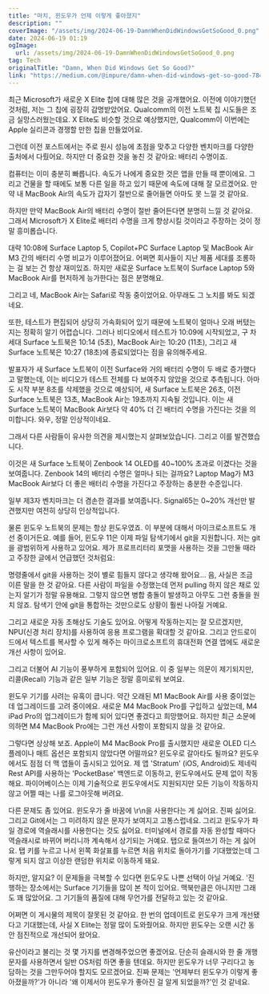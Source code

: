 ```yaml
---
title: "마치, 윈도우가 언제 이렇게 좋아졌지"
description: ""
coverImage: "/assets/img/2024-06-19-DamnWhenDidWindowsGetSoGood_0.png"
date: 2024-06-19 01:19
ogImage: 
  url: /assets/img/2024-06-19-DamnWhenDidWindowsGetSoGood_0.png
tag: Tech
originalTitle: "Damn, When Did Windows Get So Good?"
link: "https://medium.com/@impure/damn-when-did-windows-get-so-good-7841a6744d2b"
---
```



최근 Microsoft가 새로운 X Elite 칩에 대해 많은 것을 공개했어요. 이전에 이야기했던 것처럼, 저는 그 칩에 굉장히 감명받았어요. Qualcomm의 이전 노트북 칩 시도들은 조금 실망스러웠는데요. X Elite도 비슷할 것으로 예상했지만, Qualcomm이 이번에는 Apple 실리콘과 경쟁할 만한 칩을 만들었어요.

그런데 이전 포스트에서는 주로 원시 성능에 초점을 맞추고 다양한 벤치마크를 다양한 출처에서 다뤘어요. 하지만 더 중요한 것을 놓친 것 같아요: 배터리 수명이죠.

컴퓨터는 이미 충분히 빠릅니다. 속도가 나에게 중요한 것은 앱을 만들 때 뿐이에요. 그리고 건물을 할 때에도 보통 다른 일을 하고 있기 때문에 속도에 대해 잘 모르겠어요. 만약 내 MacBook Air의 속도가 갑자기 절반으로 줄어들면 아마도 못 느낄 것 같아요.

하지만 만약 MacBook Air의 배터리 수명이 절반 줄어든다면 분명히 느낄 것 같아요. 그래서 Microsoft가 X Elite로 배터리 수명을 크게 향상시킬 것이라고 주장하는 것이 정말 흥미롭습니다.

<div class="content-ad"></div>

대략 10:08에 Surface Laptop 5, Copilot+PC Surface Laptop 및 MacBook Air M3 간의 배터리 수명 비교가 이루어졌어요. 어쩌면 회사들이 지난 제품 세대를 조롱하는 걸 보는 건 항상 재미있죠. 하지만 새로운 Surface 노트북이 Surface Laptop 5와 MacBook Air를 현저하게 능가한다는 점은 분명해요. 

그리고 네, MacBook Air는 Safari로 작동 중이었어요. 아무래도 그 노치를 봐도 되겠네요.

또한, 테스트가 편집되어 상당히 가속화되어 있기 때문에 노트북이 얼마나 오래 버텼는지는 정확히 알기 어렵습니다. 그러나 비디오에서 테스트가 10:09에 시작되었고, 구 차세대 Surface 노트북은 10:14 (5초), MacBook Air는 10:20 (11초), 그리고 새 Surface 노트북은 10:27 (18초)에 종료되었다는 점을 유의해주세요.

<div class="content-ad"></div>

발표자가 새 Surface 노트북이 이전 Surface와 거의 배터리 수명이 두 배로 증가했다고 말했는데, 이는 비디오가 테스트 전체를 다 보여주지 않았을 것으로 추측됩니다. 아마도 시작 부분 8초를 삭제했을 것으로 예상되어, 새 Surface 노트북은 26초, 이전 Surface 노트북은 13초, MacBook Air는 19초까지 지속될 것입니다. 이는 새 Surface 노트북이 MacBook Air보다 약 40% 더 긴 배터리 수명을 가진다는 것을 의미합니다. 와우, 정말 인상적이네요.

그래서 다른 사람들이 유사한 의견을 제시했는지 살펴보았습니다. 그리고 이를 발견했습니다.

이것은 새 Surface 노트북이 Zenbook 14 OLED를 40~100% 초과로 이겼다는 것을 보여줍니다. Zenbook 14의 배터리 수명은 얼마나 되는 걸까요? Laptop Mag가 M3 MacBook Air보다 더 좋은 배터리 수명을 가진다고 주장하는 충분한 수준입니다.

일부 제3자 벤치마크는 더 겸손한 결과를 보여줍니다. Signal65는 0~20% 개선만 발견했지만 여전히 상당히 인상적입니다.

<div class="content-ad"></div>

물론 윈도우 노트북의 문제는 항상 윈도우였죠. 이 부분에 대해서 마이크로소프트도 개선 중이거든요. 예를 들어, 윈도우 11은 이제 파일 탐색기에서 git을 지원합니다. 저는 git을 광범위하게 사용하고 있어요. 제가 프로프리터리 포맷을 사용하는 것을 그만둘 때라고 주장한 글에서 언급했던 것처럼요:

명령줄에서 git을 사용하는 것이 별로 힘들지 않다고 생각해 왔어요… 음, 사실은 조금 이른 말을 한 것 같아요. 다른 사람이 파일을 수정했는데 먼저 pulling 하지 않은 채로 있는지 알기가 정말 유용해요. 그렇지 않으면 병합 충돌이 발생하고 아무도 그런 충돌을 원치 않죠. 탐색기 안에 git을 통합하는 것만으로도 상황이 훨씬 나아질 거예요.

그리고 새로운 자동 초해상도 기술도 있어요. 어떻게 작동하는지는 잘 모르겠지만, NPU(신경 처리 장치)를 사용하여 응용 프로그램을 확대할 것 같아요. 그리고 안드로이드에서 텍스트를 복사할 수 있게 해주는 마이크로소프트의 휴대전화 연결 앱에도 새로운 개선 사항이 있어요.

그리고 더불어 AI 기능이 풍부하게 포함되어 있어요. 이 중 일부는 의문이 제기되지만, 리콜(Recall) 기능과 같은 일부 기능은 정말 흥미로워 보여요.

<div class="content-ad"></div>

윈도우 기기를 사려는 유혹이 큽니다. 약간 오래된 M1 MacBook Air를 사용 중이었는데 업그레이드를 고려 중이에요. 새로운 M4 MacBook Pro를 구입하고 싶었는데, M4 iPad Pro의 업그레이드가 함께 되어 있다면 좋겠다고 희망했어요. 하지만 최근 소문에 의하면 M4 MacBook Pro에는 그런 개선 사항이 포함되지 않을 것 같아요.

그렇다면 상상해 보죠. Apple이 M4 MacBook Pro를 출시했지만 새로운 OLED 디스플레이나 매트 옵션은 포함되지 않았다면 어떨까요? 윈도우로 갈아타도 될까요? 윈도우에서도 점점 더 맥 앱들이 출시되고 있어요. 제 앱 'Stratum' (iOS, Android)도 제네릭 Rest API를 사용하는 'PocketBase' 백엔드로 이동하고, 윈도우에서도 문제 없이 작동해요. 파이어베이스는 이제 기술적으로 윈도우에서도 지원되지만 모든 기능이 작동하지 않고 어쩔 때는 나를 로그아웃해 버려요.

다른 문제도 좀 있어요. 윈도우가 줄 바꿈에 \r\n을 사용한다는 게 싫어요. 진짜 싫어요. 그리고 Git에서는 그 미려하지 않은 문자가 보여지고 고통스럽네요. 그리고 윈도우가 파일 경로에 역슬래시를 사용한다는 것도 싫어요. 터미널에서 경로를 자동 완성할 때마다 역슬래시로 바뀌어 버리니까 계속해서 상기되는 거예요. 탭으로 들여쓰기 하는 게 싫어요. 탭 키를 누르고 나서 왼쪽 화살표를 누르면 처음 위치로 돌아가기를 기대했었는데 그렇게 되지 않고 이상한 랜덤한 위치로 이동하게 돼요.

하지만, 알지요? 이 문제들을 극복할 수 있다면 윈도우도 나쁜 선택이 아닐 거예요. '진행하는 장소에서는 Surface 기기들을 많이 본 적이 있어요. 맥북만큼은 아니지만 그래도 꽤 많았어요. 그 기기들의 품질에 대해 무언가를 전달하고 있는 것 같아요.

<div class="content-ad"></div>

어쩌면 이 게시물의 제목이 잘못된 것 같아요. 한 번의 업데이트로 윈도우가 크게 개선됐다고 기대했는데, 사실 X Elite는 정말 많이 도와줬어요. 하지만 윈도우는 오랜 시간 동안 점진적으로 개선되어 왔어요.

유산이라고 불리는 것 몇 가지를 변경해주었으면 좋겠어요. 단순히 슬래시와 한 줄 개행 문자를 사용하면서 일반 OS처럼 하면 좋을 텐데요. 하지만 윈도우가 너무 구리다고 농담하는 것을 그만두어야 할지도 모르겠어요. 진짜 문제는 '언제부터 윈도우가 이렇게 좋아졌을까?'가 아니라 '왜 이제서야 윈도우가 좋아진 걸 알게 되었을까?'인 것 같네요.